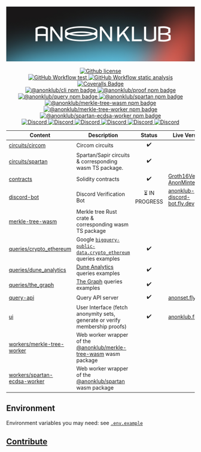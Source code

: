![anonklub banner](https://raw.githubusercontent.com/anonklub/assets/main/img/anonklub-banner-2.jpg)

<p align="center">
<a href="https://github.com/anonklub/anonklub/blob/main/LICENSE">
        <img alt="Github license" src="https://img.shields.io/github/license/anonklub/anonklub">
    </a>
<br>
 <a href="https://github.com/anonklub/anonklub/actions?query=workflow%3Atest">
        <img alt="GitHub Workflow test" src="https://img.shields.io/github/actions/workflow/status/anonklub/anonklub/test.yml?branch=main&label=test&logo=github">
    </a>
 <a href="https://github.com/anonklub/anonklub/actions/workflows/static-analysis.yml">
        <img alt="GitHub Workflow static analysis" src="https://img.shields.io/github/actions/workflow/status/anonklub/anonklub/static-analysis.yml?logo=github&label=static%20analysis">
    </a>
  <a href="https://coveralls.io/github/anonklub/anonklub?branch=main">
  <img alt="Coveralls Badge" src="https://img.shields.io/coverallsCoverage/github/anonklub/anonklub.svg?label=coverage%20(ts)&logo=coveralls">
</a>
<br>
 <a href="https://www.npmjs.com/package/@anonklub/cli">
<img alt="@anonklub/cli npm badge" src="https://img.shields.io/npm/v/%40anonklub/cli?logo=npm&label=%40anonklub%2Fcli">
</a>
<a href="https://www.npmjs.com/package/@anonklub/proof">
<img alt="@anonklub/proof npm badge" src="https://img.shields.io/npm/v/%40anonklub/proof?logo=npm&label=%40anonklub%2Fproof">
</a>
<a href="https://www.npmjs.com/package/@anonklub/query">
<img alt="@anonklub/query npm badge" src="https://img.shields.io/npm/v/%40anonklub/query?logo=npm&label=%40anonklub%2Fquery">
</a>
<a href="https://www.npmjs.com/package/@anonklub/spartan">
<img alt="@anonklub/spartan npm badge" src="https://img.shields.io/npm/v/%40anonklub/spartan?logo=npm&label=%40anonklub%2Fspartan">
</a>
<a href="https://www.npmjs.com/package/@anonklub/merkle-tree-wasm">
<img alt="@anonklub/merkle-tree-wasm npm badge" src="https://img.shields.io/npm/v/%40anonklub/merkle-tree-wasm?logo=npm&label=%40anonklub%2Fmerkle-tree-wasm">
</a>
<a href="https://www.npmjs.com/package/@anonklub/merkle-tree-worker">
<img alt="@anonklub/merkle-tree-worker npm badge" src="https://img.shields.io/npm/v/%40anonklub/merkle-tree-worker?logo=npm&label=%40anonklub%2Fmerkle-tree-worker">
</a>
<a href="https://www.npmjs.com/package/@anonklub/spartan-ecdsa-worker">
<img alt="@anonklub/spartan-ecdsa-worker npm badge" src="https://img.shields.io/npm/v/%40anonklub/spartan-ecdsa-worker?logo=npm&label=%40anonklub%2Fspartan-ecdsa-worker">
</a>
<br>
<a href="https://github.com/anonklub/anonklub/deployments/query-api-staging">
<img alt="Discord" src="https://img.shields.io/github/deployments/anonklub/anonklub/query-api-staging?label=Query%20API%20Staging">
</a>
<a href="https://github.com/anonklub/anonklub/deployments/query-api-prod">
<img alt="Discord" src="https://img.shields.io/github/deployments/anonklub/anonklub/query-api-prod?label=Query%20API%20Prod">
</a>
<a href="https://github.com/anonklub/anonklub/deployments/discord-bot-staging">
<img alt="Discord" src="https://img.shields.io/github/deployments/anonklub/anonklub/discord-bot-staging?label=Discord%20Bot%20Staging">
</a>
<a href="https://github.com/anonklub/anonklub/deployments/discord-bot-prod">
<img alt="Discord" src="https://img.shields.io/github/deployments/anonklub/anonklub/discord-bot-prod?label=Discord%20Bot%20Prod">
</a>
<a href="https://github.com/anonklub/anonklub/deployments/ui-staging">
<img alt="Discord" src="https://img.shields.io/github/deployments/anonklub/anonklub/ui-staging?label=UI%20Staging">
</a>
<a href="https://github.com/anonklub/anonklub/deployments/ui-prod">
<img alt="Discord" src="https://img.shields.io/github/deployments/anonklub/anonklub/ui-prod?label=UI%20Prod">
</a>
</p>

| Content                                                      | Description                                                                                                                                                |                Status                | Live Version                                                                                                                                                                                               |
| ------------------------------------------------------------ | ---------------------------------------------------------------------------------------------------------------------------------------------------------- | :----------------------------------: | ---------------------------------------------------------------------------------------------------------------------------------------------------------------------------------------------------------- |
| [circuits/circom](circuits/circom)                           | Circom circuits                                                                                                                                            |          :heavy_check_mark:          |                                                                                                                                                                                                            |
| [circuits/spartan](circuits/spartan)                         | Spartan/Sapir circuits & corresponding wasm TS package.                                                                                                    |          :heavy_check_mark:          |                                                                                                                                                                                                            |
| [contracts](contracts)                                       | Solidity contracts                                                                                                                                         |          :heavy_check_mark:          | [Groth16Verifier](https://sepolia.etherscan.io/address/0x893f293e3918a179bf87fb772206e9927db61b0c#code) [AnonMinter](https://sepolia.etherscan.io/address/0xcc639e338f9fb382d76f30928559cf14943600e0#code) |
| [discord-bot](discord-bot)                                   | Discord Verification Bot                                                                                                                                   | :hourglass_flowing_sand: IN PROGRESS | [anonklub-discord-bot.fly.dev](https://anonklub-discord-bot.fly.dev)                                                                                                                                       |
| [merkle-tree-wasm](merkle-tree-wasm)                         | Merkle tree Rust crate & corresponding wasm TS package                                                                                                     |                                      |                                                                                                                                                                                                            |
| [queries/crypto_ethereum](queries/crypto_ethereum)           | Google [`bigquery-public-data.crypto_ethereum`](https://console.cloud.google.com/marketplace/product/ethereum/crypto-ethereum-blockchain) queries examples |          :heavy_check_mark:          |                                                                                                                                                                                                            |
| [queries/dune_analytics](queries/dune_analytics)             | [Dune Analytics](https://dune.com/) queries examples                                                                                                       |          :heavy_check_mark:          |                                                                                                                                                                                                            |
| [queries/the_graph](queries/the_graph)                       | [The Graph](https://thegraph.com/en/) queries examples                                                                                                     |          :heavy_check_mark:          |                                                                                                                                                                                                            |
| [query-api](query-api)                                       | Query API server                                                                                                                                           |          :heavy_check_mark:          | [anonset.fly.dev](https://anonset.fly.dev)                                                                                                                                                                 |
| [ui](ui)                                                     | User Interface (fetch anonymity sets, generate or verify membership proofs)                                                                                |          :heavy_check_mark:          | [anonklub.fly.dev](https://anonklub.fly.dev)                                                                                                                                                               |
| [workers/merkle-tree-worker](workers/merkle-tree-worker)     | Web worker wrapper of the [@anonklub/merkle-tree-wasm](merkle-tree-wasm/Cargo.toml) wasm package                                                           |                                      |                                                                                                                                                                                                            |
| [workers/spartan-ecdsa-worker](workers/spartan-ecdsa-worker) | Web worker wrapper of the [@anonklub/spartan](circuits/spartan/Cargo.toml) wasm package                                                                    |                                      |                                                                                                                                                                                                            |

## Environment

Environment variables you may need: see [`.env.example`](.env.example)

## [Contribute](https://github.com/anonklub/anonklub/contribute)
